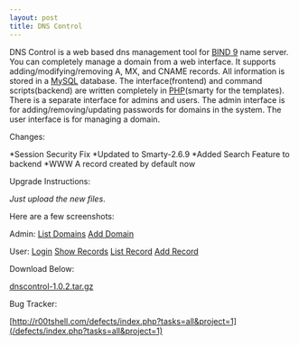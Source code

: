 ```yaml
--- 
layout: post
title: DNS Control
---
```

DNS Control is a web based dns management tool for [BIND 9](http://www.isc.org/index.pl?/sw/bind/) name server. You can completely manage a domain from a web interface. It supports adding/modifying/removing A, MX, and CNAME records. All information is stored in a [MySQL](http://mysql.com) database. The interface(frontend) and command scripts(backend) are written completely in [PHP](http://php.net)(smarty for the templates). There is a separate interface for admins and users. The admin interface is for adding/removing/updating passwords for domains in the system. The user interface is for managing a domain.


Changes:

*Session Security Fix
*Updated to Smarty-2.6.9
*Added Search Feature to backend
*WWW A record created by default now

Upgrade Instructions:

*Just upload the new files*.

Here are a few screenshots:

Admin:
[List Domains](/wp-content/uploads/dnscontrol/admindomains.png)
[Add Domain](/wp-content/uploads/adminadddomain.png)


User:
[Login](/wp-content/uploads/dnscontrol/userlogin.png)
[Show Records](/wp-content/uploads/dnscontrol/userrecords.png)
[List Record](/wp-content/uploads/dnscontrol/usereditrecord.png)
[Add Record](/wp-content/uploads/dnscontrol/useraddrecord.png)

Download Below:

[dnscontrol-1.0.2.tar.gz](/wp-content/uploads/dnscontrol/releases/dnscontrol-1.0.2.tar.gz)

Bug Tracker:

[http://r00tshell.com/defects/index.php?tasks=all&project=1](/defects/index.php?tasks=all&project=1)
<!--break-->
